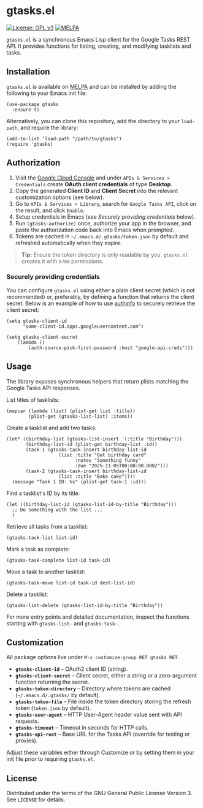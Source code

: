 # gtasks.el

[![License: GPL v3](https://img.shields.io/badge/License-GPL_v3-blue.svg)](https://www.gnu.org/licenses/gpl-3.0) [![MELPA](https://melpa.org/packages/gtasks-badge.svg)](https://melpa.org/#/gtasks)

`gtasks.el` is a synchronous Emacs Lisp client for the Google Tasks REST API. It provides functions for listing, creating, and modifying tasklists and tasks.

## Installation

`gtasks.el` is available on [MELPA](https://melpa.org/) and can be installed by adding the following to your Emacs init file:

```elisp
(use-package gtasks
  :ensure t)
```

Alternatively, you can clone this repository, add the directory to your `load-path`, and require the library:

```elisp
(add-to-list 'load-path "/path/to/gtasks")
(require 'gtasks)
```

## Authorization

1. Visit the [Google Cloud Console](https://console.cloud.google.com/apis/credentials) and under `APIs & Services > Credentials` create **OAuth client credentials** of type **Desktop**.
2. Copy the generated **Client ID** and **Client Secret** into the relevant customization options (see below).
3. Go to `APIs & Services > Library`, search for `Google Tasks API`, click on the result, and click `Enable`.
4. Setup credentials in Emacs (see *Securely providing credentials* below).
5. Run `(gtasks-authorize)` once, authorize your app in the browser, and paste the authorization code back into Emacs when prompted.
6. Tokens are cached in `~/.emacs.d/.gtasks/token.json` by default and refreshed automatically when they expire.

> **Tip:** Ensure the token directory is only readable by you. `gtasks.el` creates it with `0700` permissions.

### Securely providing credentials

You can configure `gtasks.el` using either a plain client secret (which is not recommended) or, preferably, by defining a function that returns the client secret. Below is an example of how to use [authinfo](https://www.gnu.org/software/emacs/manual/html_node/emacs/Authentication.html) to securely retrieve the client secret:

``` elisp
(setq gtasks-client-id
      "some-client-id.apps.googleusercontent.com")

(setq gtasks-client-secret
	(lambda ()
		(auth-source-pick-first-password :host "google-api-creds")))
```

## Usage

The library exposes synchronous helpers that return plists matching the Google Tasks API responses.

List titles of tasklists:

```elisp
(mapcar (lambda (list) (plist-get list :title))
        (plist-get (gtasks-list-list) :items))
```

Create a tasklist and add two tasks:

```elisp
(let* ((birthday-list (gtasks-list-insert '(:title "Birthday")))
       (birthday-list-id (plist-get birthday-list :id))
       (task-1 (gtasks-task-insert birthday-list-id
				   (list :title "Get birthday card"
					     :notes "Something funny"
					     :due "2025-11-05T00:00:00.000Z")))
       (task-2 (gtasks-task-insert birthday-list-id
				   (list :title "Bake cake"))))
  (message "Task 1 ID: %s" (plist-get task-1 :id)))
```

Find a tasklist's ID by its title:

```elisp
(let ((birthday-list-id (gtasks-list-id-by-title "Birthday")))
  ;; Do something with the list ...
  )
```

Retrieve all tasks from a tasklist:

```elisp
(gtasks-task-list list-id)
```

Mark a task as complete:

```elisp
(gtasks-task-complete list-id task-id)
```

Move a task to another tasklist:

```elisp
(gtasks-task-move list-id task-id dest-list-id)
```

Delete a tasklist:

```elisp
(gtasks-list-delete (gtasks-list-id-by-title "Birthday"))
```

For more entry points and detailed documentation, inspect the functions starting with `gtasks-list-` and `gtasks-task-`.

## Customization

All package options live under `M-x customize-group RET gtasks RET`.

- **`gtasks-client-id`** – OAuth2 client ID (string).
- **`gtasks-client-secret`** – Client secret, either a string or a zero-argument function returning the secret.
- **`gtasks-token-directory`** – Directory where tokens are cached (`~/.emacs.d/.gtasks/` by default).
- **`gtasks-token-file`** – File inside the token directory storing the refresh token (`token.json` by default).
- **`gtasks-user-agent`** – HTTP User-Agent header value sent with API requests.
- **`gtasks-timeout`** – Timeout in seconds for HTTP calls.
- **`gtasks-api-root`** – Base URL for the Tasks API (override for testing or proxies).

Adjust these variables either through Customize or by setting them in your init file prior to requiring `gtasks.el`.

## License

Distributed under the terms of the GNU General Public License Version 3.  See `LICENSE` for details.
 

